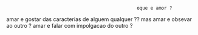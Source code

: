                                                     oque e amor ?

amar e gostar das caracterias de alguem qualquer ?? 
mas amar e obsevar ao outro ?
amar e falar com impolgacao do outro ?
